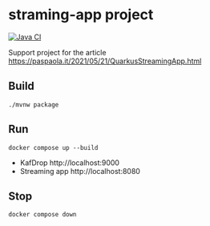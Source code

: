 # straming-app project

[![Java CI](https://github.com/paspao/quarkus-streaming-app/actions/workflows/build.yml/badge.svg)](https://github.com/paspao/quarkus-streaming-app/actions/workflows/build.yml)

Support project for the article https://paspaola.it/2021/05/21/QuarkusStreamingApp.html

## Build

```shell script
./mvnw package
```

## Run

```shell script
docker compose up --build
```

* KafDrop http://localhost:9000
* Streaming app http://localhost:8080

## Stop

```shell script
docker compose down
```
